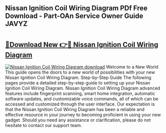 ## Nissan Ignition Coil Wiring Diagram PDf Free Download - Part-OAn Service Owner Guide JAVYZ

# <h2><a href="http://dfpc9b1.blite.top/?on=Nissan+Ignition+Coil+Wiring+Diagram">🔗Download New 👉🔴 Nissan Ignition Coil Wiring Diagram</a></h2>

[![Nissan Ignition Coil Wiring Diagram download](https://i.imgur.com/lujVjoI.png)](http://dfpc9b1.blite.top/?on=Nissan+Ignition+Coil+Wiring+Diagram)
Welcome to a New World This guide opens the doors to a new world of possibilities with your new Nissan Ignition Coil Wiring Diagram. Step-by-Step Guide The following pages provide a detailed step-by-step guide to setting up your Nissan Ignition Coil Wiring Diagram. Nissan Ignition Coil Wiring Diagram advanced features include fingerprint scanning, smart home integration, automatic software updates, and customizable voice commands, all of which can be accessed and customized through the user interface. Our expectation is that the Nissan Ignition Coil Wiring Diagram has been a reliable and effective resource in your journey to becoming proficient in using your new gadget. Should you need any assistance or clarification, please do not hesitate to contact our support team.
